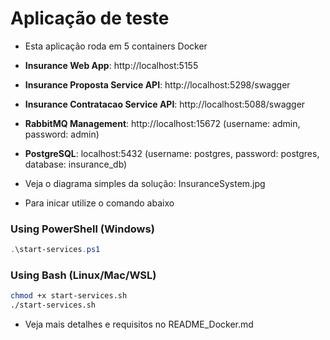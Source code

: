 # Aplicação de teste

- Esta aplicação roda em 5 containers Docker

- **Insurance Web App**: http://localhost:5155
- **Insurance Proposta Service API**: http://localhost:5298/swagger
- **Insurance Contratacao Service API**: http://localhost:5088/swagger
- **RabbitMQ Management**: http://localhost:15672 (username: admin, password: admin)
- **PostgreSQL**: localhost:5432 (username: postgres, password: postgres, database: insurance_db)

- Veja o diagrama simples da solução: InsuranceSystem.jpg

- Para inicar utilize o comando abaixo

### Using PowerShell (Windows)
```powershell
.\start-services.ps1
```

### Using Bash (Linux/Mac/WSL)
```bash
chmod +x start-services.sh
./start-services.sh
```

- Veja mais detalhes e requisitos no README_Docker.md